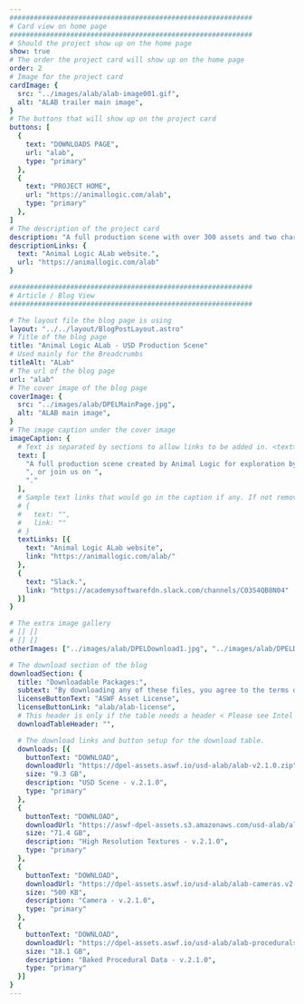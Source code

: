 ```yaml
---
############################################################
# Card view on home page
############################################################
# Should the project show up on the home page
show: true
# The order the project card will show up on the home page
order: 2
# Image for the project card
cardImage: {
  src: "../images/alab/alab-image001.gif",
  alt: "ALAB trailer main image",
}
# The buttons that will show up on the project card
buttons: [
  {
    text: "DOWNLOADS PAGE",
    url: "alab",
    type: "primary"
  },
  {
    text: "PROJECT HOME",
    url: "https://animallogic.com/alab",
    type: "primary"
  },
]
# The description of the project card
description: "A full production scene with over 300 assets and two characters, with looping animation in the first open-sourced USD scene and shot context from a studio. Supplied as three separate downloads: the full production scene, high-quality textures, and baked procedural fur and fabric for the animated characters. For more information, visit the "
descriptionLinks: {
  text: "Animal Logic ALab website.",
  url: "https://animallogic.com/alab"
}

############################################################
# Article / Blog View
############################################################

# The layout file the blog page is using
layout: "../../layout/BlogPostLayout.astro"
# Title of the blog page
title: "Animal Logic ALab - USD Production Scene"
# Used mainly for the Breadcrumbs
titleAlt: "ALab"
# The url of the blog page
url: "alab"
# The cover image of the blog page
coverImage: {
  src: "../images/alab/DPELMainPage.jpg",
  alt: "ALAB main image",
}
# The image caption under the cover image
imageCaption: {
  # Text is separated by sections to allow links to be added in. <text> <link> <text>
  text: [
    "A full production scene created by Animal Logic for exploration by the wider community to be used in demonstrations, training material, and in the testing of USD support across software and pipeline. ALab has over 300 assets, complete with high-quality textures and two characters with looping animation in shot context, expanding on the static scenes released to date.  Supplied as three separate downloads:  the full production scene, high-quality textures, and baked procedural fur and fabric for the animated characters. For more information, visit the ",
    ", or join us on ", 
    "."
  ],
  # Sample text links that would go in the caption if any. If not remove them like this:
  # {
  #   text: "",
  #   link: ""
  # }
  textLinks: [{
    text: "Animal Logic ALab website",
    link: "https://animallogic.com/alab/"
  },
  {
    text: "Slack.",
    link: "https://academysoftwarefdn.slack.com/channels/C03S4QB8N04"
  }]
}

# The extra image gallery
# [] []
# [] []
otherImages: ["../images/alab/DPELDownload1.jpg", "../images/alab/DPELDownload2.jpg", "../images/alab/DPELDownload3.jpg", "../images/alab/DPELDownload4.jpg"]

# The download section of the blog
downloadSection: {
  title: "Downloadable Packages:",
  subtext: "By downloading any of these files, you agree to the terms of the license linked below.",
  licenseButtonText: "ASWF Asset License",
  licenseButtonLink: "alab/alab-license",
  # This header is only if the table needs a header < Please see Intel page for example of that >
  downloadTableHeader: "",

  # The download links and button setup for the download table.
  downloads: [{
    buttonText: "DOWNLOAD",
    downloadUrl: "https://dpel-assets.aswf.io/usd-alab/alab-v2.1.0.zip",
    size: "9.3 GB",
    description: "USD Scene - v.2.1.0",
    type: "primary"
  },
  {
    buttonText: "DOWNLOAD",
    downloadUrl: "https://aswf-dpel-assets.s3.amazonaws.com/usd-alab/alab-textures.v2.1.0.zip",
    size: "71.4 GB",
    description: "High Resolution Textures - v.2.1.0",
    type: "primary"
  },
  {
    buttonText: "DOWNLOAD",
    downloadUrl: "https://dpel-assets.aswf.io/usd-alab/alab-cameras.v2.1.0.zip",
    size: "500 KB",
    description: "Camera - v.2.1.0",
    type: "primary"
  },             
  {
    buttonText: "DOWNLOAD",
    downloadUrl: "https://dpel-assets.aswf.io/usd-alab/alab-procedurals.v2.1.0.zip",
    size: "18.1 GB",
    description: "Baked Procedural Data - v.2.1.0",
    type: "primary"
  }]
}
---
```

